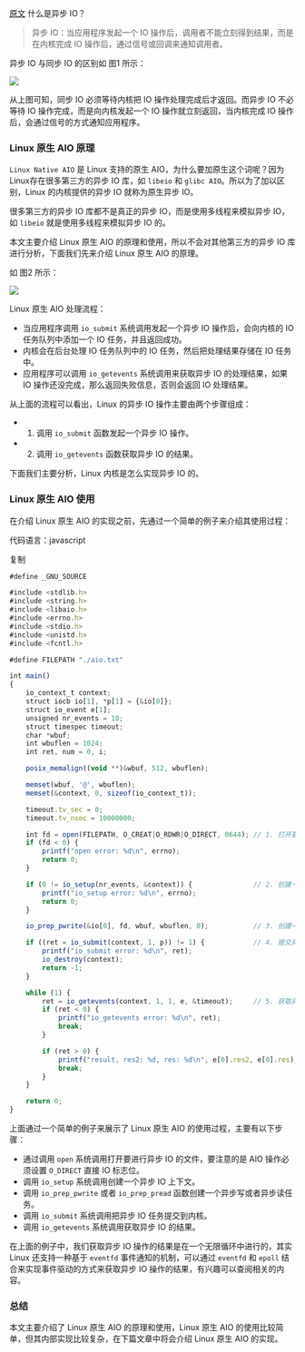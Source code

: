 [原文](https://cloud.tencent.com/developer/article/1810604)
什么是异步 IO？

> 异步 IO：当应用程序发起一个 IO 操作后，调用者不能立刻得到结果，而是在内核完成 IO 操作后，通过信号或回调来通知调用者。

异步 IO 与同步 IO 的区别如 图1 所示：

![](https://ask.qcloudimg.com/http-save/yehe-7686797/ue7decdhvv.png)

从上图可知，同步 IO 必须等待内核把 IO 操作处理完成后才返回。而异步 IO 不必等待 IO 操作完成，而是向内核发起一个 IO 操作就立刻返回，当内核完成 IO 操作后，会通过信号的方式通知应用程序。

### **Linux 原生 AIO 原理**

`Linux Native AIO` 是 Linux 支持的原生 AIO，为什么要加原生这个词呢？因为Linux存在很多第三方的异步 IO 库，如 `libeio` 和 `glibc AIO`。所以为了加以区别，Linux 的内核提供的异步 IO 就称为原生异步 IO。

很多第三方的异步 IO 库都不是真正的异步 IO，而是使用多线程来模拟异步 IO，如 `libeio` 就是使用多线程来模拟异步 IO 的。

本文主要介绍 Linux 原生 AIO 的原理和使用，所以不会对其他第三方的异步 IO 库进行分析，下面我们先来介绍 Linux 原生 AIO 的原理。

如 图2 所示：

![](https://ask.qcloudimg.com/http-save/yehe-7686797/brkn4tkcm2.png)

Linux 原生 AIO 处理流程：

- 当应用程序调用 `io_submit` 系统调用发起一个异步 IO 操作后，会向内核的 IO 任务队列中添加一个 IO 任务，并且返回成功。
- 内核会在后台处理 IO 任务队列中的 IO 任务，然后把处理结果存储在 IO 任务中。
- 应用程序可以调用 `io_getevents` 系统调用来获取异步 IO 的处理结果，如果 IO 操作还没完成，那么返回失败信息，否则会返回 IO 处理结果。

从上面的流程可以看出，Linux 的异步 IO 操作主要由两个步骤组成：

- 1) 调用 `io_submit` 函数发起一个异步 IO 操作。
- 2) 调用 `io_getevents` 函数获取异步 IO 的结果。

下面我们主要分析，Linux 内核是怎么实现异步 IO 的。

### **Linux 原生 AIO 使用**

在介绍 Linux 原生 AIO 的实现之前，先通过一个简单的例子来介绍其使用过程：

代码语言：javascript

复制

```javascript
#define _GNU_SOURCE

#include <stdlib.h>
#include <string.h>
#include <libaio.h>
#include <errno.h>
#include <stdio.h>
#include <unistd.h>
#include <fcntl.h>

#define FILEPATH "./aio.txt"

int main()
{
    io_context_t context;
    struct iocb io[1], *p[1] = {&io[0]};
    struct io_event e[1];
    unsigned nr_events = 10;
    struct timespec timeout;
    char *wbuf;
    int wbuflen = 1024;
    int ret, num = 0, i;

    posix_memalign((void **)&wbuf, 512, wbuflen);

    memset(wbuf, '@', wbuflen);
    memset(&context, 0, sizeof(io_context_t));

    timeout.tv_sec = 0;
    timeout.tv_nsec = 10000000;

    int fd = open(FILEPATH, O_CREAT|O_RDWR|O_DIRECT, 0644); // 1. 打开要进行异步IO的文件
    if (fd < 0) {
        printf("open error: %d\n", errno);
        return 0;
    }

    if (0 != io_setup(nr_events, &context)) {               // 2. 创建一个异步IO上下文
        printf("io_setup error: %d\n", errno);
        return 0;
    }

    io_prep_pwrite(&io[0], fd, wbuf, wbuflen, 0);           // 3. 创建一个异步IO任务

    if ((ret = io_submit(context, 1, p)) != 1) {            // 4. 提交异步IO任务
        printf("io_submit error: %d\n", ret);
        io_destroy(context);
        return -1;
    }

    while (1) {
        ret = io_getevents(context, 1, 1, e, &timeout);     // 5. 获取异步IO的结果
        if (ret < 0) {
            printf("io_getevents error: %d\n", ret);
            break;
        }

        if (ret > 0) {
            printf("result, res2: %d, res: %d\n", e[0].res2, e[0].res);
            break;
        }
    }

    return 0;
}
```

上面通过一个简单的例子来展示了 Linux 原生 AIO 的使用过程，主要有以下步骤：

- 通过调用 `open` 系统调用打开要进行异步 IO 的文件，要注意的是 AIO 操作必须设置 `O_DIRECT` 直接 IO 标志位。
- 调用 `io_setup` 系统调用创建一个异步 IO 上下文。
- 调用 `io_prep_pwrite` 或者 `io_prep_pread` 函数创建一个异步写或者异步读任务。
- 调用 `io_submit` 系统调用把异步 IO 任务提交到内核。
- 调用 `io_getevents` 系统调用获取异步 IO 的结果。

在上面的例子中，我们获取异步 IO 操作的结果是在一个无限循环中进行的，其实 Linux 还支持一种基于 `eventfd` 事件通知的机制，可以通过 `eventfd` 和 `epoll` 结合来实现事件驱动的方式来获取异步 IO 操作的结果，有兴趣可以查阅相关的内容。

### **总结**

本文主要介绍了 Linux 原生 AIO 的原理和使用，Linux 原生 AIO 的使用比较简单，但其内部实现比较复杂，在下篇文章中将会介绍 Linux 原生 AIO 的实现。